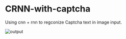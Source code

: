 # CRNN-with-captcha
Using cnn + rnn to regconize Captcha text in image input.

![output](https://github.com/Helloiamwin/CRNN-with-captcha/assets/79388309/9baa17e2-b6b4-4ba7-b2a1-b22d1915de08)
